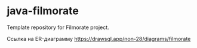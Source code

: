 # java-filmorate
Template repository for Filmorate project.

Ссылка на ER-диаграмму
https://drawsql.app/non-28/diagrams/filmorate
